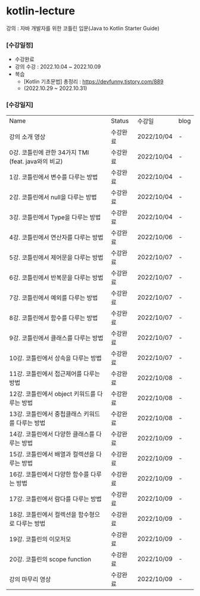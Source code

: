# kotlin-lecture
강의 : 자바 개발자를 위한 코틀린 입문(Java to Kotlin Starter Guide)

### [수강일정]
- 수강완료 
- 강의 수강 : 2022.10.04 ~ 2022.10.09
- 복습
  - [Kotlin 기초문법] 총정리 : https://devfunny.tistory.com/889 
  - (2022.10.29 ~ 2022.10.31)

### [수강일지]
| | | | |
|-|-|-|-|
|Name|Status|수강일|blog|
|강의 소개 영상|수강완료|2022/10/04|-|
|0강. 코틀린에 관한 34가지 TMI (feat. java와의 비교)|수강완료|2022/10/04|-|
|1강. 코틀린에서 변수를 다루는 방법|수강완료|2022/10/04|-|
|2강. 코틀린에서 null을 다루는 방법|수강완료|2022/10/04|-|
|3강. 코틀린에서 Type을 다루는 방법|수강완료|2022/10/04|-|
|4강. 코틀린에서 연산자를 다루는 방법|수강완료|2022/10/06|-|
|5강. 코틀린에서 제어문을 다루는 방법|수강완료|2022/10/07|-|
|6강. 코틀린에서 반복문을 다루는 방법|수강완료|2022/10/07|-|
|7강. 코틀린에서 예외를 다루는 방법|수강완료|2022/10/07|-|
|8강. 코틀린에서 함수를 다루는 방법|수강완료|2022/10/07|-|
|9강. 코틀린에서 클래스를 다루는 방법|수강완료|2022/10/07|-|
|10강. 코틀린에서 상속을 다루는 방법|수강완료|2022/10/07|-|
|11강. 코틀린에서 접근제어를 다루는 방법|수강완료|2022/10/08|-|
|12강. 코틀린에서 object 키워드를 다루는 방법|수강완료|2022/10/08|-|
|13강. 코틀린에서 중첩클래스 키워드를 다루는 방법|수강완료|2022/10/08|-|
|14강. 코틀린에서 다양한 클래스를 다루는 방법|수강완료|2022/10/09|-|
|15강. 코틀린에서 배열과 컬렉션을 다루는 방법|수강완료|2022/10/09|-|
|16강. 코틀린에서 다양한 함수를 다루는 방법|수강완료|2022/10/09|-|
|17강. 코틀린에서 람다를 다루는 방법|수강완료|2022/10/09|-|
|18강. 코틀린에서 컬렉션을 함수형으로 다루는 방법|수강완료|2022/10/09|-|
|19강. 코틀린의 이모저모|수강완료|2022/10/09|-|
|20강. 코틀린의 scope function|수강완료|2022/10/09|-|
|강의 마무리 영상|수강완료|2022/10/09|-|

